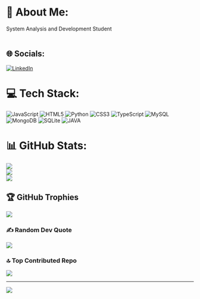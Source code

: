 # 💫 About Me:
System Analysis and Development Student<br><br>


## 🌐 Socials:
[![LinkedIn](https://img.shields.io/badge/LinkedIn-%230077B5.svg?logo=linkedin&logoColor=white)](https://linkedin.com/in/azevedev) 

# 💻 Tech Stack:
![JavaScript](https://img.shields.io/badge/javascript-%23323330.svg?style=for-the-badge&logo=javascript&logoColor=%23F7DF1E) ![HTML5](https://img.shields.io/badge/html5-%23E34F26.svg?style=for-the-badge&logo=html5&logoColor=white) ![Python](https://img.shields.io/badge/python-3670A0?style=for-the-badge&logo=python&logoColor=ffdd54) ![CSS3](https://img.shields.io/badge/css3-%231572B6.svg?style=for-the-badge&logo=css3&logoColor=white) ![TypeScript](https://img.shields.io/badge/typescript-%23007ACC.svg?style=for-the-badge&logo=typescript&logoColor=white) ![MySQL](https://img.shields.io/badge/mysql-%2300000f.svg?style=for-the-badge&logo=mysql&logoColor=white) ![MongoDB](https://img.shields.io/badge/MongoDB-%234ea94b.svg?style=for-the-badge&logo=mongodb&logoColor=white) ![SQLite](https://img.shields.io/badge/sqlite-%2307405e.svg?style=for-the-badge&logo=sqlite&logoColor=white) ![JAVA](https://img.shields.io/badge/Java-cfcfcf?style=for-the-badge&logo=**openjdk**&logoColor=black)
# 📊 GitHub Stats:
![](https://github-readme-stats.vercel.app/api?username=azevdoDev&theme=vue-dark&hide_border=false&include_all_commits=true&count_private=true)<br/>
![](https://github-readme-streak-stats.herokuapp.com/?user=azevdoDev&theme=vue-dark&hide_border=false)<br/>
![](https://github-readme-stats.vercel.app/api/top-langs/?username=azevdoDev&theme=vue-dark&hide_border=false&include_all_commits=true&count_private=true&layout=compact)

## 🏆 GitHub Trophies
![](https://github-profile-trophy.vercel.app/?username=azevdoDev&theme=radical&no-frame=false&no-bg=true&margin-w=4)

### ✍️ Random Dev Quote
![](https://quotes-github-readme.vercel.app/api?type=horizontal&theme=radical)

### 🔝 Top Contributed Repo
![](https://github-contributor-stats.vercel.app/api?username=azevdoDev&limit=5&theme=dark&combine_all_yearly_contributions=true)

---
[![](https://visitcount.itsvg.in/api?id=azevdoDev&icon=0&color=0)](https://visitcount.itsvg.in)

<!-- Proudly created with GPRM ( https://gprm.itsvg.in ) -->
